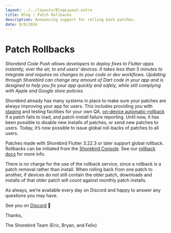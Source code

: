 ```yaml
---
layout: ../../layouts/BlogLayout.astro
title: Blog | Patch Rollbacks
description: Announcing support for rolling back patches.
date: 8/9/2024
---
```


# Patch Rollbacks

_Shorebird Code Push allows developers to deploy fixes to Flutter apps
instantly, over the air, to end users’ devices. It takes less than 5 minutes to
integrate and requires no changes to your code or dev workflows. Updating
through Shorebird can change any amount of Dart code in your app and is designed
to help you fix your app quickly and safely, while still complying with Apple
and Google store policies._

Shorebird already has many systems in place to make sure your patches are always
improving your app for users. This includes providing you with
[staging](https://docs.shorebird.dev/guides/staging-patches/) and testing
facilities for your own QA, [on-device
automatic-rollback](https://docs.shorebird.dev/architecture/) if a patch fails
to load, and patch-install failure reporting. Until now, it has been possible to
disable new installs of patches, or send new patches to users. Today, it’s now
possible to issue global roll-backs of patches to all users.

Patches made with Shorebird Flutter 3.22.3 or later support global rollback.
Rollbacks can be initiated from the [Shorebird
Console](https://console.shorebird.dev/). See our [rollback
docs](https://docs.shorebird.dev/code-push/rollback/) for more info.

There is no charge for the use of the rollback service, since a rollback is a
patch removal rather than install. When rolling back from one patch to another,
if devices do not still contain the older patch, downloads and installs of that
older patch will count against monthly patch installs.

As always, we’re available every day on Discord and happy to answer any
questions you may have.

See you on [Discord](https://discord.gg/shorebird) 👋

Thanks,

The Shorebird Team (Eric, Bryan, and Felix)

